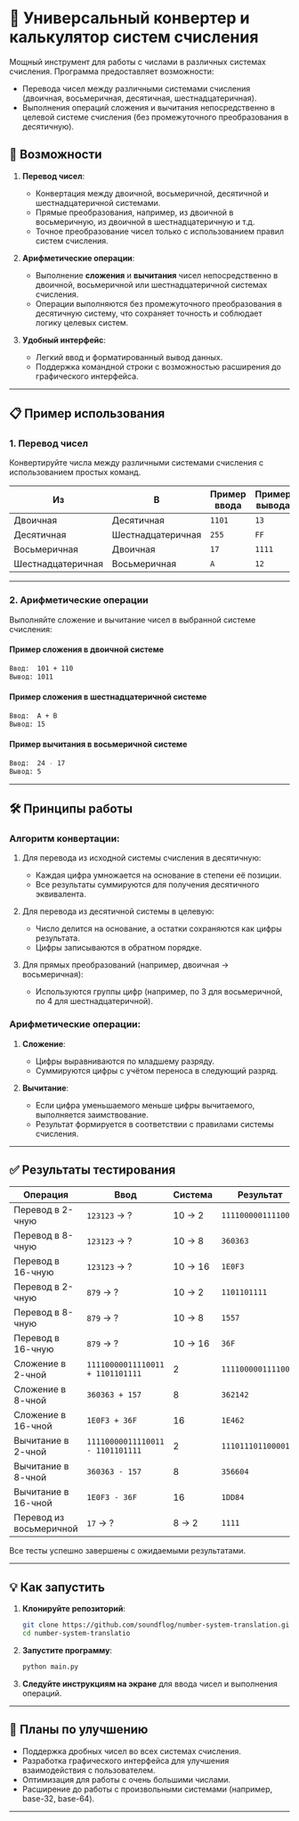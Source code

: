 
# 🔢 **Универсальный конвертер и калькулятор систем счисления**

Мощный инструмент для работы с числами в различных системах счисления. Программа предоставляет возможности:
- Перевода чисел между различными системами счисления (двоичная, восьмеричная, десятичная, шестнадцатеричная).
- Выполнения операций сложения и вычитания непосредственно в целевой системе счисления (без промежуточного преобразования в десятичную).

## 🚀 **Возможности**
1. **Перевод чисел**:
   - Конвертация между двоичной, восьмеричной, десятичной и шестнадцатеричной системами.
   - Прямые преобразования, например, из двоичной в восьмеричную, из двоичной в шестнадцатеричную и т.д.
   - Точное преобразование чисел только с использованием правил систем счисления.

2. **Арифметические операции**:
   - Выполнение **сложения** и **вычитания** чисел непосредственно в двоичной, восьмеричной или шестнадцатеричной системах счисления.
   - Операции выполняются без промежуточного преобразования в десятичную систему, что сохраняет точность и соблюдает логику целевых систем.

3. **Удобный интерфейс**:
   - Легкий ввод и форматированный вывод данных.
   - Поддержка командной строки с возможностью расширения до графического интерфейса.

---

## 📋 **Пример использования**

### **1. Перевод чисел**
Конвертируйте числа между различными системами счисления с использованием простых команд.

| Из          | В            | Пример ввода | Пример вывода |
|-------------|--------------|--------------|---------------|
| Двоичная    | Десятичная   | `1101`       | `13`          |
| Десятичная  | Шестнадцатеричная | `255`    | `FF`          |
| Восьмеричная| Двоичная     | `17`         | `1111`        |
| Шестнадцатеричная | Восьмеричная | `A`     | `12`          |

---

### **2. Арифметические операции**

Выполняйте сложение и вычитание чисел в выбранной системе счисления:

#### Пример сложения в двоичной системе
```bash
Ввод:  101 + 110
Вывод: 1011
```

#### Пример сложения в шестнадцатеричной системе
```bash
Ввод:  A + B
Вывод: 15
```

#### Пример вычитания в восьмеричной системе
```bash
Ввод:  24 - 17
Вывод: 5
```

---

## 🛠️ **Принципы работы**

### **Алгоритм конвертации**:
1. Для перевода из исходной системы счисления в десятичную:
   - Каждая цифра умножается на основание в степени её позиции.
   - Все результаты суммируются для получения десятичного эквивалента.

2. Для перевода из десятичной системы в целевую:
   - Число делится на основание, а остатки сохраняются как цифры результата.
   - Цифры записываются в обратном порядке.

3. Для прямых преобразований (например, двоичная → восьмеричная):
   - Используются группы цифр (например, по 3 для восьмеричной, по 4 для шестнадцатеричной).

### **Арифметические операции**:
1. **Сложение**:
   - Цифры выравниваются по младшему разряду.
   - Суммируются цифры с учётом переноса в следующий разряд.

2. **Вычитание**:
   - Если цифра уменьшаемого меньше цифры вычитаемого, выполняется заимствование.
   - Результат формируется в соответствии с правилами системы счисления.

---

## ✅ **Результаты тестирования**

| Операция                  | Ввод             | Система | Результат | Статус  |
|---------------------------|------------------|---------|-----------|---------|
| Перевод в 2-чную       | `123123` → ?        | 10 → 2  | `11110000011110011` | ✅       |
| Перевод в 8-чную       | `123123` → ?        | 10 → 8  | `360363`  | ✅  |
| Перевод в 16-чную      | `123123` → ?        | 10 → 16 | `1E0F3 `  | ✅  |
| Перевод в 2-чную       | `879` → ?           | 10 → 2  | `1101101111` | ✅       |
| Перевод в 8-чную       | `879` → ?           | 10 → 8  | `1557`  | ✅  |
| Перевод в 16-чную      | `879` → ?           | 10 → 16 | `36F `  | ✅  |
| Сложение в 2-чной       | `11110000011110011 + 1101101111`      | 2       | `11110000011110011`    | ✅       |
| Сложение в 8-чной       | `360363 + 157`                        | 8       | `362142 `    | ✅       |
| Сложение в 16-чной      | `1E0F3 + 36F`                         | 16      | `1E462`    | ✅       |
| Вычитание в 2-чной  | `11110000011110011 - 1101101111`           | 2       | `11101110110000100`       | ✅       |
| Вычитание в 8-чной  | `360363 - 157`                            | 8       | `356604 `       | ✅       |
| Вычитание в 16-чной | `1E0F3 - 36F`                             | 16      | `1DD84 `       | ✅       |
| Перевод из восьмеричной   | `17` → ?                            | 8 → 2   | `1111`    | ✅       |

Все тесты успешно завершены с ожидаемыми результатами.

---

## 💡 **Как запустить**

1. **Клонируйте репозиторий**:
   ```bash
   git clone https://github.com/soundflog/number-system-translation.git
   cd number-system-translatio
   ```

2. **Запустите программу**:
   ```bash
   python main.py
   ```

3. **Следуйте инструкциям на экране** для ввода чисел и выполнения операций.

---

## 🎯 **Планы по улучшению**
- Поддержка дробных чисел во всех системах счисления.
- Разработка графического интерфейса для улучшения взаимодействия с пользователем.
- Оптимизация для работы с очень большими числами.
- Расширение до работы с произвольными системами (например, base-32, base-64).

---


